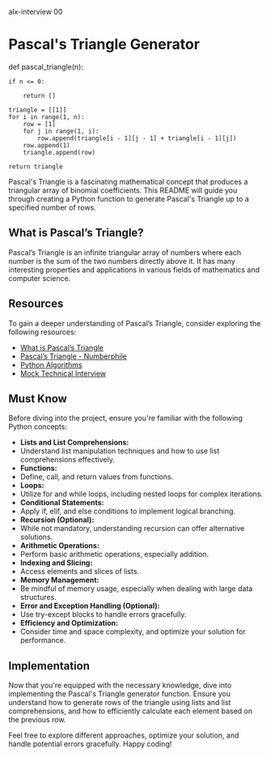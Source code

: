 alx-interview 00
# Pascal's Triangle Generator

def pascal_triangle(n):   
   
    if n <= 0:
        
        return []
        
    triangle = [[1]]
    for i in range(1, n):
        row = [1]
        for j in range(1, i):
            row.append(triangle[i - 1][j - 1] + triangle[i - 1][j])
        row.append(1)
        triangle.append(row)

    return triangle
Pascal's Triangle is a fascinating mathematical concept that produces a triangular array of binomial coefficients. This README will guide you through creating a Python function to generate Pascal's Triangle up to a specified number of rows.

## What is Pascal’s Triangle?

Pascal’s Triangle is an infinite triangular array of numbers where each number is the sum of the two numbers directly above it. It has many interesting properties and applications in various fields of mathematics and computer science.

## Resources

To gain a deeper understanding of Pascal’s Triangle, consider exploring the following resources:

- [What is Pascal’s Triangle](https://en.wikipedia.org/wiki/Pascal%27s_triangle)
- [Pascal’s Triangle - Numberphile](https://www.youtube.com/watch?v=XMriWTvPXHI)
- [Python Algorithms](https://www.python.org/about/apps/)
- [Mock Technical Interview](https://www.pramp.com/#/)

## Must Know

Before diving into the project, ensure you're familiar with the following Python concepts:

- **Lists and List Comprehensions:**
- Understand list manipulation techniques and how to use list comprehensions effectively.
- **Functions:**
-  Define, call, and return values from functions.
- **Loops:**
- Utilize for and while loops, including nested loops for complex iterations.
- **Conditional Statements:**
-  Apply if, elif, and else conditions to implement logical branching.
- **Recursion (Optional):**
-  While not mandatory, understanding recursion can offer alternative solutions.
- **Arithmetic Operations:**
-  Perform basic arithmetic operations, especially addition.
- **Indexing and Slicing:**
-  Access elements and slices of lists.
- **Memory Management:**
-  Be mindful of memory usage, especially when dealing with large data structures.
- **Error and Exception Handling
 (Optional):**
-  Use try-except blocks to handle errors gracefully.
- **Efficiency and Optimization:**
- Consider time and space complexity, and optimize your solution for performance.

## Implementation

Now that you're equipped with the necessary knowledge, dive into implementing the Pascal's Triangle generator function. Ensure you understand how to generate rows of the triangle using lists and list comprehensions, and how to efficiently calculate each element based on the previous row.

Feel free to explore different approaches, optimize your solution, and handle potential errors gracefully. Happy coding!
